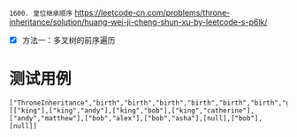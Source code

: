 
`1600. 皇位继承顺序` https://leetcode-cn.com/problems/throne-inheritance/solution/huang-wei-ji-cheng-shun-xu-by-leetcode-s-p6lk/
- [x] 方法一：多叉树的前序遍历

# 测试用例

```
["ThroneInheritance","birth","birth","birth","birth","birth","birth","getInheritanceOrder","death","getInheritanceOrder"]
[["king"],["king","andy"],["king","bob"],["king","catherine"],["andy","matthew"],["bob","alex"],["bob","asha"],[null],["bob"],[null]]
```
